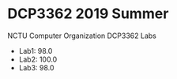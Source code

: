 # DCP3362 2019 Summer
NCTU Computer Organization DCP3362 Labs

- Lab1: 98.0
- Lab2: 100.0
- Lab3: 98.0
